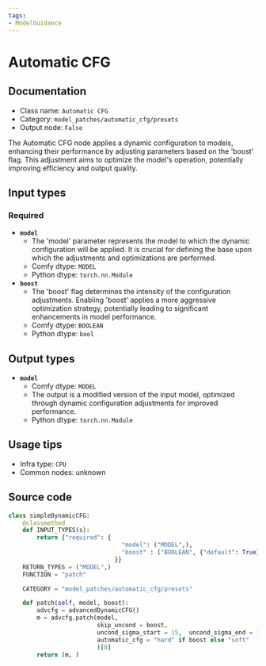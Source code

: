 ```yaml
---
tags:
- ModelGuidance
---
```


# Automatic CFG
## Documentation
- Class name: `Automatic CFG`
- Category: `model_patches/automatic_cfg/presets`
- Output node: `False`

The Automatic CFG node applies a dynamic configuration to models, enhancing their performance by adjusting parameters based on the 'boost' flag. This adjustment aims to optimize the model's operation, potentially improving efficiency and output quality.
## Input types
### Required
- **`model`**
    - The 'model' parameter represents the model to which the dynamic configuration will be applied. It is crucial for defining the base upon which the adjustments and optimizations are performed.
    - Comfy dtype: `MODEL`
    - Python dtype: `torch.nn.Module`
- **`boost`**
    - The 'boost' flag determines the intensity of the configuration adjustments. Enabling 'boost' applies a more aggressive optimization strategy, potentially leading to significant enhancements in model performance.
    - Comfy dtype: `BOOLEAN`
    - Python dtype: `bool`
## Output types
- **`model`**
    - Comfy dtype: `MODEL`
    - The output is a modified version of the input model, optimized through dynamic configuration adjustments for improved performance.
    - Python dtype: `torch.nn.Module`
## Usage tips
- Infra type: `CPU`
- Common nodes: unknown


## Source code
```python
class simpleDynamicCFG:
    @classmethod
    def INPUT_TYPES(s):
        return {"required": {
                                "model": ("MODEL",),
                                "boost" : ("BOOLEAN", {"default": True}),
                              }}
    RETURN_TYPES = ("MODEL",)
    FUNCTION = "patch"

    CATEGORY = "model_patches/automatic_cfg/presets"

    def patch(self, model, boost):
        advcfg = advancedDynamicCFG()
        m = advcfg.patch(model,
                         skip_uncond = boost,
                         uncond_sigma_start = 15,  uncond_sigma_end = 1,
                         automatic_cfg = "hard" if boost else "soft"
                         )[0]
        return (m, )

```
